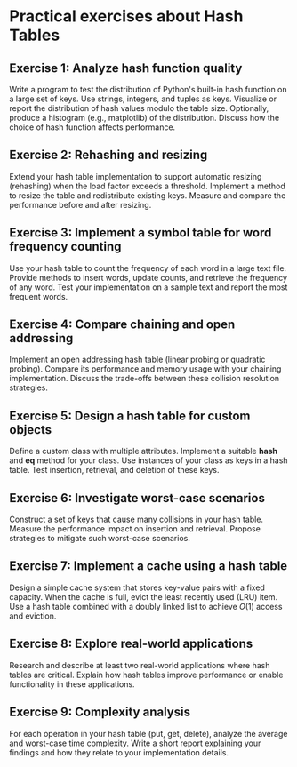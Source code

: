 # Practical exercises about Hash Tables

## Exercise 1: Analyze hash function quality
Write a program to test the distribution of Python's built-in hash function on a large set of keys.
Use strings, integers, and tuples as keys.
Visualize or report the distribution of hash values modulo the table size.
Optionally, produce a histogram (e.g., matplotlib) of the distribution.
Discuss how the choice of hash function affects performance.

## Exercise 2: Rehashing and resizing
Extend your hash table implementation to support automatic resizing (rehashing) when the load factor exceeds a threshold.
Implement a method to resize the table and redistribute existing keys.
Measure and compare the performance before and after resizing.

## Exercise 3: Implement a symbol table for word frequency counting
Use your hash table to count the frequency of each word in a large text file.
Provide methods to insert words, update counts, and retrieve the frequency of any word.
Test your implementation on a sample text and report the most frequent words.

## Exercise 4: Compare chaining and open addressing
Implement an open addressing hash table (linear probing or quadratic probing).
Compare its performance and memory usage with your chaining implementation.
Discuss the trade-offs between these collision resolution strategies.

## Exercise 5: Design a hash table for custom objects
Define a custom class with multiple attributes.
Implement a suitable __hash__ and __eq__ method for your class.
Use instances of your class as keys in a hash table.
Test insertion, retrieval, and deletion of these keys.

## Exercise 6: Investigate worst-case scenarios
Construct a set of keys that cause many collisions in your hash table.
Measure the performance impact on insertion and retrieval.
Propose strategies to mitigate such worst-case scenarios.

## Exercise 7: Implement a cache using a hash table
Design a simple cache system that stores key-value pairs with a fixed capacity.
When the cache is full, evict the least recently used (LRU) item.
Use a hash table combined with a doubly linked list to achieve $O(1)$ access and eviction.

## Exercise 8: Explore real-world applications
Research and describe at least two real-world applications where hash tables are critical.
Explain how hash tables improve performance or enable functionality in these applications.

## Exercise 9: Complexity analysis
For each operation in your hash table (put, get, delete), analyze the average and worst-case time complexity.
Write a short report explaining your findings and how they relate to your implementation details.


